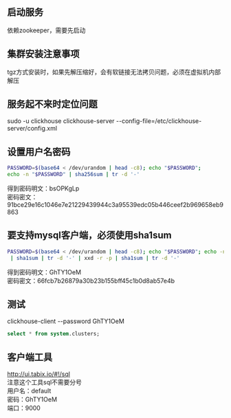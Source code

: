 ## 启动服务

依赖zookeeper，需要先启动

## 集群安装注意事项

tgz方式安装时，如果先解压缩好，会有软链接无法拷贝问题，必须在虚拟机内部解压  

## 服务起不来时定位问题

sudo -u clickhouse clickhouse-server --config-file=/etc/clickhouse-server/config.xml

## 设置用户名密码

```bash
PASSWORD=$(base64 < /dev/urandom | head -c8); echo "$PASSWORD"; 
echo -n "$PASSWORD" | sha256sum | tr -d '-'
```
得到密码明文：bsOPKgLp  
密码密文：91bce29e16c1046e7e21229439944c3a95539edc05b446ceef2b969658eb9863

## 要支持mysql客户端，必须使用sha1sum

```bash
PASSWORD=$(base64 < /dev/urandom | head -c8); echo "$PASSWORD"; echo -n "$PASSWORD"  \
 | sha1sum | tr -d '-' | xxd -r -p | sha1sum | tr -d '-'
```
得到密码明文：GhTY1OeM  
密码密文：66fcb7b26879a30b23b155bff45c1b0d8ab57e4b

## 测试

clickhouse-client --password GhTY1OeM
```sql
select * from system.clusters;
```

## 客户端工具

http://ui.tabix.io/#!/sql  
注意这个工具sql不需要分号  
用户名：default  
密码：GhTY1OeM  
端口：9000